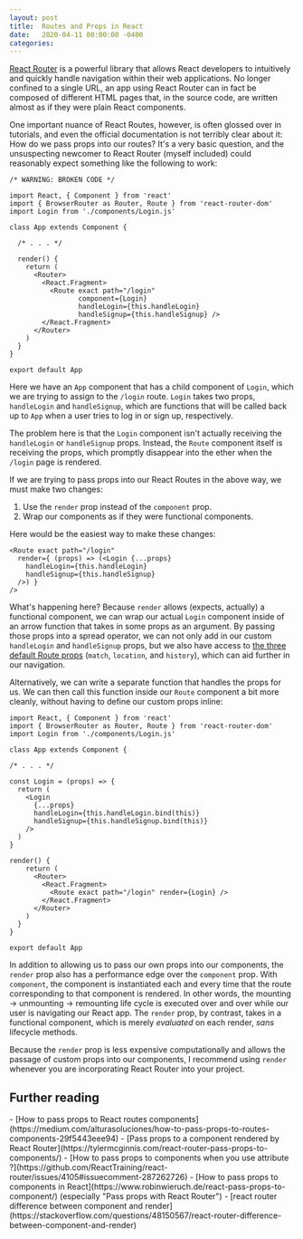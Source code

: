 ```yaml
---
layout: post
title:  Routes and Props in React
date:   2020-04-11 00:00:00 -0400
categories:
---
```

[React Router](https://reacttraining.com/react-router/) is a powerful library that allows React developers to intuitively and quickly handle navigation within their web applications. No longer confined to a single URL, an app using React Router can in fact be composed of different HTML pages that, in the source code, are written almost as if they were plain React components.

One important nuance of React Routes, however, is often glossed over in tutorials, and even the official documentation is not terribly clear about it: How do we pass props into our routes? It's a very basic question, and the unsuspecting newcomer to React Router (myself included) could reasonably expect something like the following to work:

~~~
/* WARNING: BROKEN CODE */

import React, { Component } from 'react'
import { BrowserRouter as Router, Route } from 'react-router-dom'
import Login from './components/Login.js'

class App extends Component {

  /* . . . */

  render() {
    return (
      <Router>
        <React.Fragment>
          <Route exact path="/login"
                 component={Login}
                 handleLogin={this.handleLogin}
                 handleSignup={this.handleSignup} />
        </React.Fragment>
      </Router>
    )
  }
}

export default App
~~~

Here we have an `App` component that has a child component of `Login`, which we are trying to assign to the `/login` route. `Login` takes two props, `handleLogin` and `handleSignup`, which are functions that will be called back up to `App` when a user tries to log in or sign up, respectively.

The problem here is that the `Login` component isn't actually receiving the `handleLogin` or `handleSignup` props. Instead, the `Route` component itself is receiving the props, which promptly disappear into the ether when the `/login` page is rendered.

If we are trying to pass props into our React Routes in the above way, we must make two changes:

1. Use the `render` prop instead of the `component` prop.
2. Wrap our components as if they were functional components.

Here would be the easiest way to make these changes:

~~~
<Route exact path="/login"
  render={ (props) => (<Login {...props}
    handleLogin={this.handleLogin}
    handleSignup={this.handleSignup}
  />) }
/>
~~~

What's happening here? Because `render` allows (expects, actually) a functional component, we can wrap our actual `Login` component inside of an arrow function that takes in some props as an argument. By passing those props into a spread operator, we can not only add in our custom `handleLogin` and `handleSignup` props, but we also have access to [the three default Route props](https://reacttraining.com/react-router/web/api/Route/route-props) (`match`, `location`, and `history`), which can aid further in our navigation.

Alternatively, we can write a separate function that handles the props for us. We can then call this function inside our `Route` component a bit more cleanly, without having to define our custom props inline:

~~~
import React, { Component } from 'react'
import { BrowserRouter as Router, Route } from 'react-router-dom'
import Login from './components/Login.js'

class App extends Component {

/* . . . */

const Login = (props) => {
  return (
    <Login
      {...props}
      handleLogin={this.handleLogin.bind(this)}
      handleSignup={this.handleSignup.bind(this)}
    />
  )
}

render() {
    return (
      <Router>
        <React.Fragment>
          <Route exact path="/login" render={Login} />
        </React.Fragment>
      </Router>
    )
  }
}

export default App
~~~

In addition to allowing us to pass our own props into our components, the `render` prop also has a performance edge over the `component` prop. With `component`, the component is instantiated each and every time that the route corresponding to that component is rendered. In other words, the mounting → unmounting → remounting life cycle is executed over and over while our user is navigating our React app. The `render` prop, by contrast, takes in a functional component, which is merely *evaluated* on each render, *sans* lifecycle methods.

Because the `render` prop is less expensive computationally and allows the passage of custom props into our components, I recommend using `render` whenever you are incorporating React Router into your project.

<h2 class="post-subheading">Further reading</h2>
- [How to pass props to React routes components](https://medium.com/alturasoluciones/how-to-pass-props-to-routes-components-29f5443eee94)
- [Pass props to a component rendered by React Router](https://tylermcginnis.com/react-router-pass-props-to-components/)
- [How to pass props to components when you use <Route components={{}} /> attribute ?](https://github.com/ReactTraining/react-router/issues/4105#issuecomment-287262726)
- [How to pass props to components in React](https://www.robinwieruch.de/react-pass-props-to-component/) (especially "Pass props with React Router")
- [react router difference between component and render](https://stackoverflow.com/questions/48150567/react-router-difference-between-component-and-render)